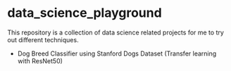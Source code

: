 # data_science_playground

This repository is a collection of data science related projects for me to try out different techniques.

- Dog Breed Classifier using Stanford Dogs Dataset (Transfer learning with ResNet50)
